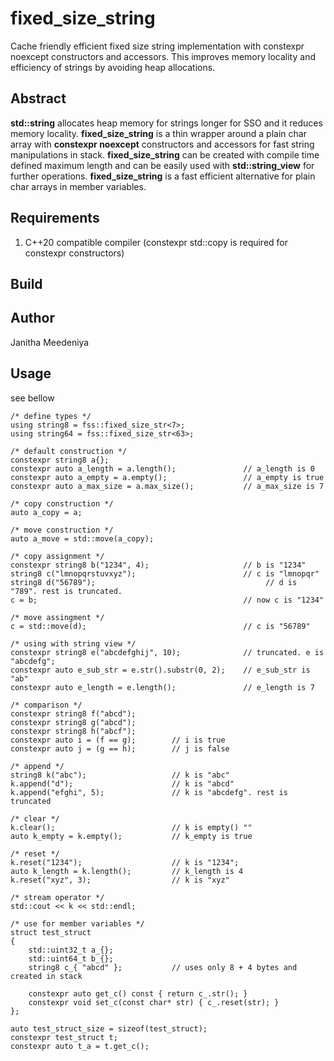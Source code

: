 # fixed_size_string
Cache friendly efficient fixed size string implementation with constexpr noexcept constructors and accessors. This improves memory locality and efficiency of strings by  avoiding heap allocations. 

## Abstract
**std::string** allocates heap memory for strings longer for SSO and it reduces memory locality. **fixed_size_string** is a thin wrapper around a plain char array with **constexpr noexcept** constructors and accessors for fast string manipulations in stack. **fixed_size_string** can be created with compile time defined maximum length and can be easily used with **std::string_view** for further operations. **fixed_size_string** is a fast efficient alternative for plain char arrays in member variables. 

## Requirements	
1. C++20 compatible compiler (constexpr std::copy is required for constexpr constructors)

## Build

## Author
Janitha Meedeniya

## Usage
see bellow

    /* define types */
    using string8 = fss::fixed_size_str<7>;
    using string64 = fss::fixed_size_str<63>;

    /* default construction */
    constexpr string8 a{};
    constexpr auto a_length = a.length();               // a_length is 0
    constexpr auto a_empty = a.empty();                 // a_empty is true
    constexpr auto a_max_size = a.max_size();           // a_max_size is 7

    /* copy construction */
    auto a_copy = a;

    /* move construction */
    auto a_move = std::move(a_copy);

    /* copy assignment */
    constexpr string8 b("1234", 4);                     // b is "1234"
    string8 c("lmnopqrstuvxyz");                        // c is "lmnopqr"
    string8 d("56789");                                      // d is "789". rest is truncated.
    c = b;                                              // now c is "1234"

    /* move assingment */
    c = std::move(d);                                   // c is "56789"

    /* using with string view */
    constexpr string8 e("abcdefghij", 10);              // truncated. e is "abcdefg";
    constexpr auto e_sub_str = e.str().substr(0, 2);    // e_sub_str is "ab"
    constexpr auto e_length = e.length();               // e_length is 7

    /* comparison */
    constexpr string8 f("abcd");
    constexpr string8 g("abcd");
    constexpr string8 h("abcf");
    constexpr auto i = (f == g);        // i is true 
    constexpr auto j = (g == h);        // j is false

    /* append */
    string8 k("abc");                   // k is "abc"
    k.append("d");                      // k is "abcd"
    k.append("efghi", 5);               // k is "abcdefg". rest is truncated

    /* clear */
    k.clear();                          // k is empty() ""
    auto k_empty = k.empty();           // k_empty is true

    /* reset */
    k.reset("1234");                    // k is "1234";
    auto k_length = k.length();         // k_length is 4
    k.reset("xyz", 3);                  // k is "xyz"

    /* stream operator */
    std::cout << k << std::endl;

    /* use for member variables */
    struct test_struct
    {
        std::uint32_t a_{};
        std::uint64_t b_{};
        string8 c_{ "abcd" };           // uses only 8 + 4 bytes and created in stack

        constexpr auto get_c() const { return c_.str(); }
        constexpr void set_c(const char* str) { c_.reset(str); }
    };

    auto test_struct_size = sizeof(test_struct);
    constexpr test_struct t;
    constexpr auto t_a = t.get_c();


